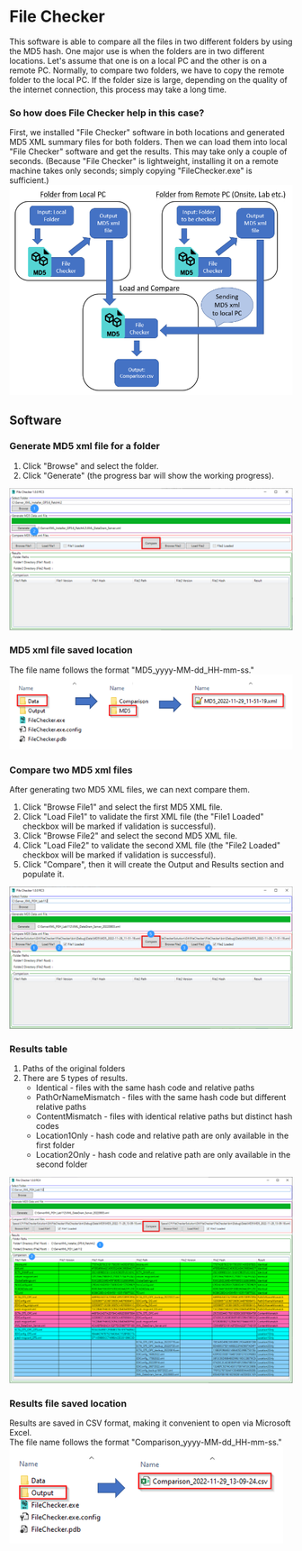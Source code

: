 # File Checker
This software is able to compare all the files in two different folders by using the MD5 hash. One major use is when the folders are in two different locations. Let's assume that one is on a local PC and the other is on a remote PC. Normally, to compare two folders, we have to copy the remote folder to the local PC. If the folder size is large, depending on the quality of the internet connection, this process may take a long time.

### So how does File Checker help in this case?
First, we installed "File Checker" software in both locations and generated MD5 XML summary files for both folders. Then we can load them into local "File Checker" software and get the results. This may take only a couple of seconds. (Because "File Checker" is lightweight, installing it on a remote machine takes only seconds; simply copying "FileChecker.exe" is sufficient.)
<img src="./Docs/blockDiagram.png">

## Software 
### Generate MD5 xml file for a folder
1. Click "Browse" and select the folder.
2. Click "Generate" (the progress bar will show the working progress).
<img src="./Docs/generateMD5xml.png">

### MD5 xml file saved location
The file name follows the format "MD5_yyyy-MM-dd_HH-mm-ss."
<img src="./Docs/locationMD5xml.png">

### Compare two MD5 xml files
After generating two MD5 XML files, we can next compare them.
1. Click "Browse File1" and select the first MD5 XML file.
2. Click "Load File1" to validate the first XML file (the "File1 Loaded" checkbox will be marked if validation is successful).
3. Click "Browse File2" and select the second MD5 XML file.
4. Click "Load File2" to validate the second XML file (the "File2 Loaded" checkbox will be marked if validation is successful).
5. Click "Compare", then it will create the Output and Results section and populate it.
<img src="./Docs/compareMD5xmls.png">

### Results table 
1. Paths of the original folders
2. There are 5 types of results.
   - Identical - files with the same hash code and relative paths
   - PathOrNameMismatch - files with the same hash code but different relative paths
   - ContentMismatch - files with identical relative paths but distinct hash codes
   - Location1Only - hash code and relative path are only available in the first folder
   - Location2Only - hash code and relative path are only available in the second folder
<img src="./Docs/resultsTable.png">

### Results file saved location
Results are saved in CSV format, making it convenient to open via Microsoft Excel.    
The file name follows the format "Comparison_yyyy-MM-dd_HH-mm-ss."   
<img src="./Docs/resultsCsv.png">
